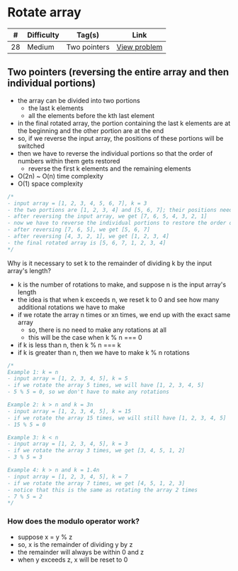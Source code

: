 # Rotate array

| #   | Difficulty | Tag(s)       | Link                                                        |
| --- | ---------- | ------------ | ----------------------------------------------------------- |
| 28  | Medium     | Two pointers | [View problem](https://leetcode.com/problems/rotate-array/) |

## Two pointers (reversing the entire array and then individual portions)

- the array can be divided into two portions
  - the last k elements
  - all the elements before the kth last element
- in the final rotated array, the portion containing the last k elements are at the beginning and the other portion are at the end
- so, if we reverse the input array, the positions of these portions will be switched
- then we have to reverse the individual portions so that the order of numbers within them gets restored
  - reverse the first k elements and the remaining elements
- O(2n) ~ O(n) time complexity
- O(1) space complexity

```js
/*
- input array = [1, 2, 3, 4, 5, 6, 7], k = 3
- the two portions are [1, 2, 3, 4] and [5, 6, 7]; their positions need to be swapped
- after reversing the input array, we get [7, 6, 5, 4, 3, 2, 1]
- now we have to reverse the individual portions to restore the order of the numbers
- after reversing [7, 6, 5], we get [5, 6, 7]
- after reversing [4, 3, 2, 1], we get [1, 2, 3, 4]
- the final rotated array is [5, 6, 7, 1, 2, 3, 4]
*/
```

Why is it necessary to set k to the remainder of dividing k by the input array's length?

- k is the number of rotations to make, and suppose n is the input array's length
- the idea is that when k exceeds n, we reset k to 0 and see how many additional rotations we have to make
- if we rotate the array n times or xn times, we end up with the exact same array
  - so, there is no need to make any rotations at all
  - this will be the case when k % n === 0
- if k is less than n, then k % n === k
- if k is greater than n, then we have to make k % n rotations

```js
/*
Example 1: k = n
- input array = [1, 2, 3, 4, 5], k = 5
- if we rotate the array 5 times, we will have [1, 2, 3, 4, 5]
- 5 % 5 = 0, so we don't have to make any rotations

Example 2: k > n and k = 3n
- input array = [1, 2, 3, 4, 5], k = 15
- if we rotate the array 15 times, we will still have [1, 2, 3, 4, 5]
- 15 % 5 = 0

Example 3: k < n
- input array = [1, 2, 3, 4, 5], k = 3
- if we rotate the array 3 times, we get [3, 4, 5, 1, 2]
- 3 % 5 = 3

Example 4: k > n and k = 1.4n
- input array = [1, 2, 3, 4, 5], k = 7
- if we rotate the array 7 times, we get [4, 5, 1, 2, 3]
- notice that this is the same as rotating the array 2 times
- 7 % 5 = 2
*/
```

### How does the modulo operator work?

- suppose x = y % z
- so, x is the remainder of dividing y by z
- the remainder will always be within 0 and z
- when y exceeds z, x will be reset to 0

